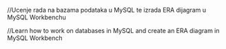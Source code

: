 //Ucenje rada na bazama podataka u MySQL te izrada ERA dijagram u MySQL Workbenchu

//Learn how to work on databases in MySQL and create an ERA diagram in MySQL Workbench
